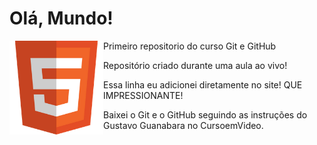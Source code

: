 # Olá, Mundo!

<img src="Imagem/HTML.webp" alt="Logo" align="left" width="150">

 Primeiro repositorio do curso Git e GitHub

 Repositório criado durante uma aula ao vivo!

 Essa linha eu adicionei diretamente no site! QUE IMPRESSIONANTE!

 Baixei o Git e o GitHub seguindo as instruções do Gustavo Guanabara no CursoemVideo.
